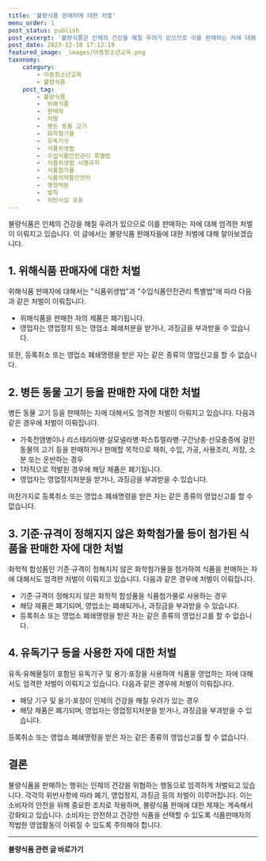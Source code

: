 ```yaml
---
title: '불량식품 판매자에 대한 처벌'
menu_order: 1
post_status: publish
post_excerpt: '불량식품은 인체의 건강을 해칠 우려가 있으므로 이를 판매하는 자에 대해 엄격한 처벌이 이뤄지고 있습니다. 이 글에서는 불량식품 판매자들에 대한 처벌에 대해 알아보겠습니다.'
post_date: 2023-12-10 17:12:19
featured_image: _images/아동청소년교육.png
taxonomy:
    category:
        - 아동청소년교육
        - 불량식품
    post_tag:
        - 불량식품
        -  위해식품
        -  판매자
        -  처벌
        -  병든 동물 고기
        -  화학첨가물
        -  유독기구
        -  식품위생법
        -  수입식품안전관리 특별법
        -  식품위생법 시행규칙
        -  식품첨가물
        -  식품의약품안전처
        -  행정처분
        -  벌칙
        -  위반사실 공표
---
```



불량식품은 인체의 건강을 해칠 우려가 있으므로 이를 판매하는 자에 대해 엄격한 처벌이 이뤄지고 있습니다. 이 글에서는 불량식품 판매자들에 대한 처벌에 대해 알아보겠습니다.

## 1. 위해식품 판매자에 대한 처벌

위해식품 판매자에 대해서는 "식품위생법"과 "수입식품안전관리 특별법"에 따라 다음과 같은 처벌이 이뤄집니다.
- 위해식품을 판매한 자의 제품은 폐기됩니다.
- 영업자는 영업정지 또는 영업소 폐쇄처분을 받거나, 과징금을 부과받을 수 있습니다.

또한, 등록취소 또는 영업소 폐쇄명령을 받은 자는 같은 종류의 영업신고를 할 수 없습니다.

## 2. 병든 동물 고기 등을 판매한 자에 대한 처벌

병든 동물 고기 등을 판매하는 자에 대해서도 엄격한 처벌이 이뤄지고 있습니다. 다음과 같은 경우에 처벌이 이뤄집니다.
- 가축전염병이나 리스테리아병·살모넬라병·파스튜렐라병·구간낭충·선모충증에 걸린 동물의 고기 등을 판매하거나 판매할 목적으로 채취, 수입, 가공, 사용조리, 저장, 소분 또는 운반하는 경우
- 1차적으로 적발된 경우에 해당 제품은 폐기됩니다.
- 영업자는 영업정지처분을 받거나, 과징금을 부과받을 수 있습니다.

마찬가지로 등록취소 또는 영업소 폐쇄명령을 받은 자는 같은 종류의 영업신고를 할 수 없습니다.

## 3. 기준·규격이 정해지지 않은 화학첨가물 등이 첨가된 식품을 판매한 자에 대한 처벌

화학적 합성품인 기준·규격이 정해지지 않은 화학첨가물을 첨가하여 식품을 판매하는 자에 대해서도 엄격한 처벌이 이뤄지고 있습니다. 다음과 같은 경우에 처벌이 이뤄집니다.
- 기준·규격이 정해지지 않은 화학적 합성품을 식품첨가물로 사용하는 경우
- 해당 제품은 폐기되며, 영업소는 폐쇄되거나, 과징금을 부과받을 수 있습니다.
- 등록취소 또는 영업소 폐쇄명령을 받은 자는 같은 종류의 영업신고를 할 수 없습니다.

## 4. 유독기구 등을 사용한 자에 대한 처벌

유독·유해물질이 포함된 유독기구 및 용기·포장을 사용하여 식품을 영업하는 자에 대해서도 엄격한 처벌이 이뤄지고 있습니다. 다음과 같은 경우에 처벌이 이뤄집니다.
- 해당 기구 및 용기·포장이 인체의 건강을 해칠 우려가 있는 경우
- 해당 제품은 폐기되며, 영업자는 영업정지처분을 받거나, 과징금을 부과받을 수 있습니다.

등록취소 또는 영업소 폐쇄명령을 받은 자는 같은 종류의 영업신고를 할 수 없습니다.

## 결론

불량식품을 판매하는 행위는 인체의 건강을 위협하는 행동으로 엄격하게 처벌되고 있습니다. 각각의 위반사항에 따라 폐기, 영업정지, 과징금 등의 처벌이 이루어집니다. 이는 소비자의 안전을 위해 중요한 조치로 작용하며, 불량식품 판매에 대한 제재는 계속해서 강화되고 있습니다. 소비자는 안전하고 건강한 식품을 선택할 수 있도록 식품판매자의 적법한 영업활동이 이뤄질 수 있도록 주의해야 합니다.
<!-- wp:separator -->
<hr class="wp-block-separator has-alpha-channel-opacity"/>
<!-- /wp:separator -->

<!-- wp:group {"backgroundColor":"base","layout":{"type":"constrained"}} -->
<div class="wp-block-group has-base-background-color has-background"><!-- wp:paragraph {"align":"center","fontSize":"medium"} -->
<p class="has-text-align-center has-large-font-size"><strong>불량식품 관련 글 바로가기</strong></p>
<!-- /wp:paragraph -->


<!-- wp:latest-posts
{"categories":[{"id":31950,"count":19,"description":"","link":"https://uknowlaw.com/category/%eb%b6%88%eb%9f%89%ec%8b%9d%ed%92%88/","name":"불량식품","slug":"불량식품","taxonomy":"category","parent":0,"meta":[],"_links":{"self":[{"href":"https://uknowlaw.com/wp-json/wp/v2/categories/31950"}],"collection":[{"href":"https://uknowlaw.com/wp-json/wp/v2/categories"}],"about":[{"href":"https://uknowlaw.com/wp-json/wp/v2/taxonomies/category"}],"wp:post_type":[{"href":"https://uknowlaw.com/wp-json/wp/v2/posts?categories=31950"}],"curies":[{"name":"wp","href":"https://api.w.org/{rel}","templated":true}]}}],"postsToShow":100,"excerptLength":28,"postLayout":"grid","columns":2,"featuredImageAlign":"left","featuredImageSizeSlug":"large","fontSize":"small"} /--></div>
<!-- /wp:group -->